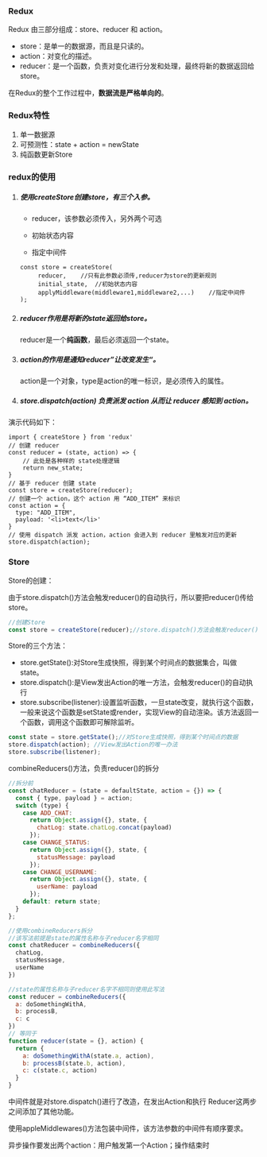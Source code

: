 ### Redux

Redux 由三部分组成：store、reducer 和 action。

- store：是单一的数据源，而且是只读的。
- action：对变化的描述。
- reducer：是一个函数，负责对变化进行分发和处理，最终将新的数据返回给store。

在Redux的整个工作过程中，**数据流是严格单向的**。

### Redux特性

1. 单一数据源
2. 可预测性：state + action = newState
3. 纯函数更新Store

### redux的使用

1. ##### 使用createStore创建store，有三个入参。

   - reducer，该参数必须传入，另外两个可选

   - 初始状态内容

   - 指定中间件

   ```react
   const store = createStore(
     	reducer,	//只有此参数必须传,reducer为store的更新规则
     	initial_state,	//初始状态内容
     	applyMiddleware(middleware1,middleware2,...)	//指定中间件
   );
   ```

2. ##### reducer作用是将新的state返回给store。

   reducer是一个**纯函数**，最后必须返回一个state。

3. ##### action的作用是通知reducer”让改变发生“。

   action是一个对象，type是action的唯一标识，是必须传入的属性。

4. ##### store.dispatch(action) 负责派发 action 从而让 reducer 感知到 action。

演示代码如下：

```react
import { createStore } from 'redux'
// 创建 reducer
const reducer = (state, action) => {
    // 此处是各种样的 state处理逻辑
    return new_state;
}
// 基于 reducer 创建 state
const store = createStore(reducer);
// 创建一个 action，这个 action 用 “ADD_ITEM” 来标识 
const action = {
  type: "ADD_ITEM",
  payload: '<li>text</li>'
}
// 使用 dispatch 派发 action，action 会进入到 reducer 里触发对应的更新
store.dispatch(action);
```

### Store

Store的创建：

由于store.dispatch()方法会触发reducer()的自动执行，所以要把reducer()传给store。

```javascript
//创建Store
const store = createStore(reducer);//store.dispatch()方法会触发reducer()的自动执行，所以要把reducer()传给store。
```

Store的三个方法：

- store.getState():对Store生成快照，得到某个时间点的数据集合，叫做state。
- store.dispatch():是View发出Action的唯一方法，会触发reducer()的自动执行
- store.subscribe(listener):设置监听函数，一旦state改变，就执行这个函数，一般来说这个函数是setState或render，实现View的自动渲染。该方法返回一个函数，调用这个函数即可解除监听。

```javascript
const state = store.getState();//对Store生成快照，得到某个时间点的数据
store.dispatch(action);	//View发出Action的唯一办法
store.subscribe(listener);
```

combineReducers()方法，负责reducer()的拆分

```javascript
//拆分前
const chatReducer = (state = defaultState, action = {}) => {
  const { type, payload } = action;
  switch (type) {
    case ADD_CHAT:
      return Object.assign({}, state, {
        chatLog: state.chatLog.concat(payload)
      });
    case CHANGE_STATUS:
      return Object.assign({}, state, {
        statusMessage: payload
      });
    case CHANGE_USERNAME:
      return Object.assign({}, state, {
        userName: payload
      });
    default: return state;
  }
};

//使用combineReducers拆分
//该写法前提是state的属性名称与子reducer名字相同
const chatReducer = combineReducers({
  chatLog,
  statusMessage,
  userName
})

//state的属性名称与子reducer名字不相同则使用此写法
const reducer = combineReducers({
  a: doSomethingWithA,
  b: processB,
  c: c
})
// 等同于
function reducer(state = {}, action) {
  return {
    a: doSomethingWithA(state.a, action),
    b: processB(state.b, action),
    c: c(state.c, action)
  }
}
```

中间件就是对store.dispatch()进行了改造，在发出Action和执行 Reducer这两步之间添加了其他功能。

使用appleMiddlewares()方法包装中间件，该方法参数的中间件有顺序要求。

异步操作要发出两个action：用户触发第一个Action；操作结束时

